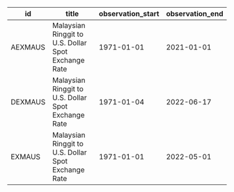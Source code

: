 | id      | title                                               | observation_start   | observation_end   |
|---------|-----------------------------------------------------|---------------------|-------------------|
| AEXMAUS | Malaysian Ringgit to U.S. Dollar Spot Exchange Rate | 1971-01-01          | 2021-01-01        |
| DEXMAUS | Malaysian Ringgit to U.S. Dollar Spot Exchange Rate | 1971-01-04          | 2022-06-17        |
| EXMAUS  | Malaysian Ringgit to U.S. Dollar Spot Exchange Rate | 1971-01-01          | 2022-05-01        |